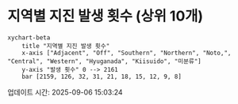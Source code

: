 # 지역별 지진 발생 횟수 (상위 10개)

```mermaid
xychart-beta
    title "지역별 지진 발생 횟수"
    x-axis ["Adjacent", "Off", "Southern", "Northern", "Noto,", "Central", "Western", "Hyuganada", "Kiisuido", "미분류"]
    y-axis "발생 횟수" 0 --> 2161
    bar [2159, 126, 32, 31, 21, 18, 15, 12, 9, 8]
```

업데이트 시간: 2025-09-06 15:03:24
